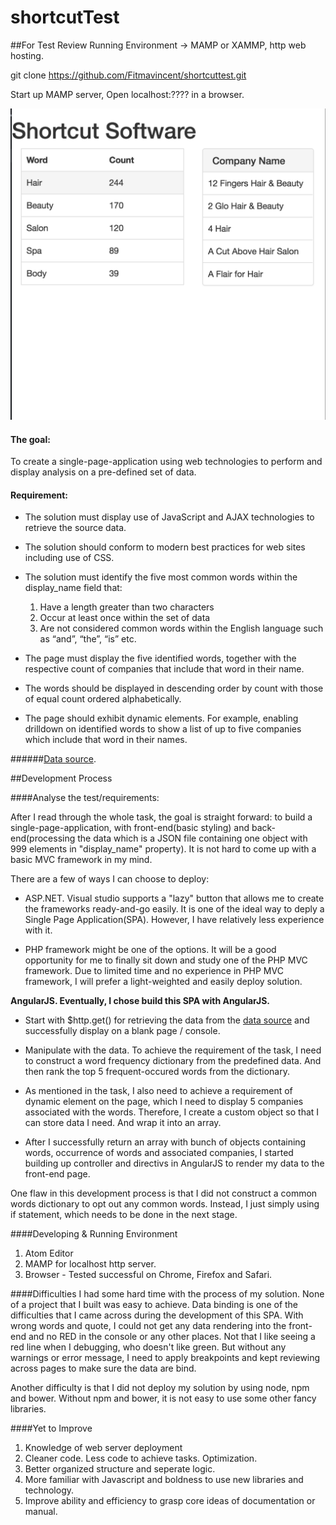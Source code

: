 # shortcutTest

##For Test Review
Running Environment -> MAMP or XAMMP, http web hosting. 

git clone https://github.com/Fitmavincent/shortcuttest.git

Start up MAMP server, Open localhost:???? in a browser.

![appScreenshot](appScreenshot.png)

#### The goal:

To create a single-page-application using web technologies to perform and display analysis on a pre-defined set of data.

#### Requirement:

* The solution must display use of JavaScript and AJAX technologies to retrieve the source data.
* The solution should conform to modern best practices for web sites including use of CSS.
* The solution must identify the five most common words within the display_name field that:
  1. Have a length greater than two characters
  2. Occur at least once within the set of data
  3. Are not considered common words within the English language such as “and”, “the”, “is” etc.

* The page must display the five identified words, together with the respective count of companies that include that word in their name.
* The words should be displayed in descending order by count with those of equal count ordered alphabetically.
* The page should exhibit dynamic elements.  For example, enabling drilldown on identified words to show a list of up to five companies which include that word in their names.

######[Data source](http://rndtest.shortcuts.com.au/).


##Development Process

####Analyse the test/requirements:

After I read through the whole task, the goal is straight forward: to build a single-page-application, with front-end(basic styling) and back-end(processing the data which is a JSON file containing one object with 999 elements in "display_name" property). It is not hard to come up with a basic MVC framework in my mind. 

There are a few of ways I can choose to deploy:
  * ASP.NET. Visual studio supports a "lazy" button that allows me to create the frameworks ready-and-go easily. It is one of the ideal way to deply a Single Page Application(SPA). However, I have relatively less experience with it.
  
  * PHP framework might be one of the options. It will be a good opportunity for me to finally sit down and study one of the PHP MVC framework. Due to limited time and no experience in PHP MVC framework, I will prefer a light-weighted and easily deploy solution.
  

**AngularJS. Eventually, I chose build this SPA with AngularJS.** 
 * Start with $http.get() for retrieving the data from the [data source](http://rndtest.shortcuts.com.au/) and successfully display on a blank page / console.
 
 * Manipulate with the data. To achieve the requirement of the task, I need to construct a word frequency dictionary from the predefined data. And then rank the top 5 frequent-occured words from the dictionary. 
 
 * As mentioned in the task, I also need to achieve a requirement of dynamic element on the page, which I need to display 5 companies associated with the words. Therefore, I create a custom object so that I can store data I need. And wrap it into an array.
 
 * After I successfully return an array with bunch of objects containing words, occurrence of words and associated companies, I started building up controller and directivs in AngularJS to render my data to the front-end page. 
 
One flaw in this development process is that I did not construct a common words dictionary to opt out any common words. Instead, I just simply using if statement, which needs to be done in the next stage.
 
####Developing & Running Environment
1. Atom Editor
2. MAMP for localhost http server.
3. Browser - Tested successful on Chrome, Firefox and Safari. 


####Difficulties 
I had some hard time with the process of my solution. None of a project that I built was easy to achieve. Data binding is one of the difficulties that I came across during the development of this SPA. With wrong words and quote, I could not get any data rendering into the front-end and no RED in the console or any other places. Not that I like seeing a red line when I debugging, who doesn't like green. But without any warnings or error message, I need to apply breakpoints and kept reviewing across pages to make sure the data are bind. 
 
Another difficulty is that I did not deploy my solution by using node, npm and bower. Without npm and bower, it is not easy to use some other fancy libraries.


####Yet to Improve
1. Knowledge of web server deployment
2. Cleaner code. Less code to achieve tasks. Optimization.
3. Better organized structure and seperate logic. 
4. More familiar with Javascript and boldness to use new libraries and technology. 
5. Improve ability and efficiency to grasp core ideas of documentation or manual.



 
 
 
 


